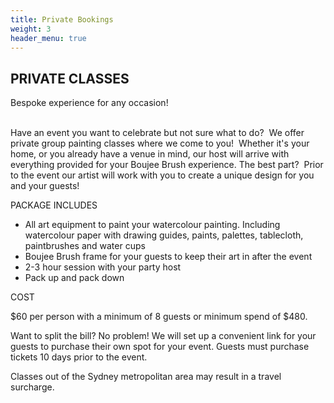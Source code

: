 ```yaml
---
title: Private Bookings
weight: 3
header_menu: true
---
```

## PRIVATE CLASSES 

Bespoke experience for any occasion!

\
Have an event you want to celebrate but not sure what to do?  We offer private group painting classes where we come to you!  Whether it's your home, or you already have a venue in mind, our host will arrive with everything provided for your Boujee Brush experience. The best part?  Prior to the event our artist will work with you to create a unique design for you and your guests!

PACKAGE INCLUDES



* All art equipment to paint your watercolour painting. Including watercolour paper with drawing guides, paints, palettes, tablecloth, paintbrushes and water cups
* Boujee Brush frame for your guests to keep their art in after the event
* 2-3 hour session with your party host
* Pack up and pack down



COST



$60 per person with a minimum of 8 guests or minimum spend of $480.



Want to split the bill? No problem! We will set up a convenient link for your guests to purchase their own spot for your event. Guests must purchase tickets 10 days prior to the event.



Classes out of the Sydney metropolitan area may result in a travel surcharge.